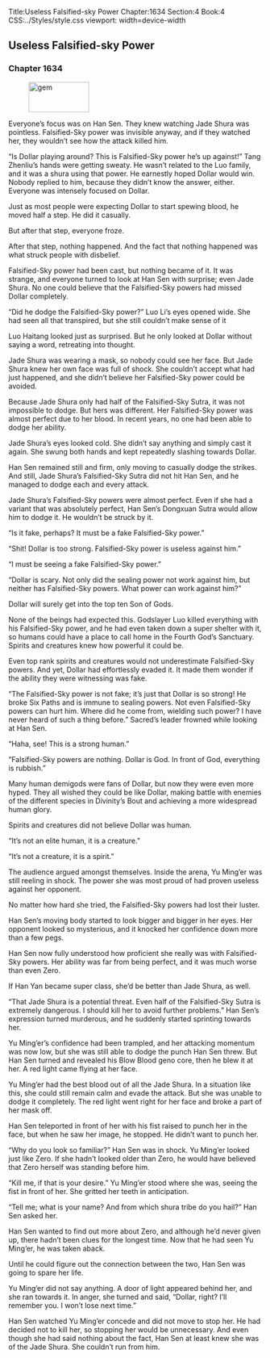 Title:Useless Falsified-sky Power 
Chapter:1634 
Section:4 
Book:4 
CSS:../Styles/style.css 
viewport: width=device-width
  
## Useless Falsified-sky Power
### Chapter 1634
  
<figure>
	<img src="../Images/gem.gif" alt="gem" id="gem" width="120" height="60" />
</figure>
  

  
Everyone’s focus was on Han Sen. They knew watching Jade Shura was pointless. Falsified-Sky power was invisible anyway, and if they watched her, they wouldn’t see how the attack killed him.

“Is Dollar playing around? This is Falsified-Sky power he’s up against!” Tang Zhenliu’s hands were getting sweaty. He wasn’t related to the Luo family, and it was a shura using that power. He earnestly hoped Dollar would win. Nobody replied to him, because they didn’t know the answer, either. Everyone was intensely focused on Dollar.

Just as most people were expecting Dollar to start spewing blood, he moved half a step. He did it casually.

But after that step, everyone froze.

After that step, nothing happened. And the fact that nothing happened was what struck people with disbelief.

Falsified-Sky power had been cast, but nothing became of it. It was strange, and everyone turned to look at Han Sen with surprise; even Jade Shura. No one could believe that the Falsified-Sky powers had missed Dollar completely.

“Did he dodge the Falsified-Sky power?” Luo Li’s eyes opened wide. She had seen all that transpired, but she still couldn’t make sense of it

Luo Haitang looked just as surprised. But he only looked at Dollar without saying a word, retreating into thought.

Jade Shura was wearing a mask, so nobody could see her face. But Jade Shura knew her own face was full of shock. She couldn’t accept what had just happened, and she didn’t believe her Falsified-Sky power could be avoided.

Because Jade Shura only had half of the Falsified-Sky Sutra, it was not impossible to dodge. But hers was different. Her Falsified-Sky power was almost perfect due to her blood. In recent years, no one had been able to dodge her ability.

Jade Shura’s eyes looked cold. She didn’t say anything and simply cast it again. She swung both hands and kept repeatedly slashing towards Dollar.

Han Sen remained still and firm, only moving to casually dodge the strikes. And still, Jade Shura’s Falsified-Sky Sutra did not hit Han Sen, and he managed to dodge each and every attack.

Jade Shura’s Falsified-Sky powers were almost perfect. Even if she had a variant that was absolutely perfect, Han Sen’s Dongxuan Sutra would allow him to dodge it. He wouldn’t be struck by it.

“Is it fake, perhaps? It must be a fake Falsified-Sky power.”

“Shit! Dollar is too strong. Falsified-Sky power is useless against him.”

“I must be seeing a fake Falsified-Sky power.”

“Dollar is scary. Not only did the sealing power not work against him, but neither has Falsified-Sky powers. What power can work against him?”

Dollar will surely get into the top ten Son of Gods.

None of the beings had expected this. Godslayer Luo killed everything with his Falsified-Sky power, and he had even taken down a super shelter with it, so humans could have a place to call home in the Fourth God’s Sanctuary. Spirits and creatures knew how powerful it could be.

Even top rank spirits and creatures would not underestimate Falsified-Sky powers. And yet, Dollar had effortlessly evaded it. It made them wonder if the ability they were witnessing was fake.

“The Falsified-Sky power is not fake; it’s just that Dollar is so strong! He broke Six Paths and is immune to sealing powers. Not even Falsified-Sky powers can hurt him. Where did he come from, wielding such power? I have never heard of such a thing before.” Sacred’s leader frowned while looking at Han Sen.

“Haha, see! This is a strong human.”

“Falsified-Sky powers are nothing. Dollar is God. In front of God, everything is rubbish.”

Many human demigods were fans of Dollar, but now they were even more hyped. They all wished they could be like Dollar, making battle with enemies of the different species in Divinity’s Bout and achieving a more widespread human glory.

Spirits and creatures did not believe Dollar was human.

“It’s not an elite human, it is a creature.”

“It’s not a creature, it is a spirit.”

The audience argued amongst themselves. Inside the arena, Yu Ming’er was still reeling in shock. The power she was most proud of had proven useless against her opponent.

No matter how hard she tried, the Falsified-Sky powers had lost their luster.

Han Sen’s moving body started to look bigger and bigger in her eyes. Her opponent looked so mysterious, and it knocked her confidence down more than a few pegs.

Han Sen now fully understood how proficient she really was with Falsified-Sky powers. Her ability was far from being perfect, and it was much worse than even Zero.

If Han Yan became super class, she’d be better than Jade Shura, as well.

“That Jade Shura is a potential threat. Even half of the Falsified-Sky Sutra is extremely dangerous. I should kill her to avoid further problems.” Han Sen’s expression turned murderous, and he suddenly started sprinting towards her.

Yu Ming’er’s confidence had been trampled, and her attacking momentum was now low, but she was still able to dodge the punch Han Sen threw. But Han Sen turned and revealed his Blow Blood geno core, then he blew it at her. A red light came flying at her face.

Yu Ming’er had the best blood out of all the Jade Shura. In a situation like this, she could still remain calm and evade the attack. But she was unable to dodge it completely. The red light went right for her face and broke a part of her mask off.

Han Sen teleported in front of her with his fist raised to punch her in the face, but when he saw her image, he stopped. He didn’t want to punch her.

“Why do you look so familiar?” Han Sen was in shock. Yu Ming’er looked just like Zero. If she hadn’t looked older than Zero, he would have believed that Zero herself was standing before him.

“Kill me, if that is your desire.” Yu Ming’er stood where she was, seeing the fist in front of her. She gritted her teeth in anticipation.

“Tell me; what is your name? And from which shura tribe do you hail?” Han Sen asked her.

Han Sen wanted to find out more about Zero, and although he’d never given up, there hadn’t been clues for the longest time. Now that he had seen Yu Ming’er, he was taken aback.

Until he could figure out the connection between the two, Han Sen was going to spare her life.

Yu Ming’er did not say anything. A door of light appeared behind her, and she ran towards it. In anger, she turned and said, “Dollar, right? I’ll remember you. I won’t lose next time.”

Han Sen watched Yu Ming’er concede and did not move to stop her. He had decided not to kill her, so stopping her would be unnecessary. And even though she had said nothing about the fact, Han Sen at least knew she was of the Jade Shura. She couldn’t run from him.